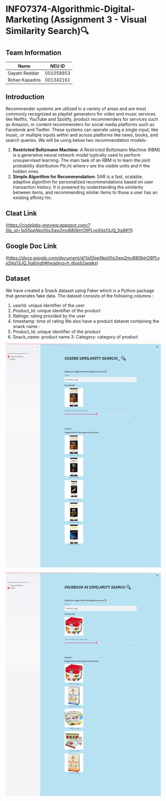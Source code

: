 # INFO7374-Algorithmic-Digital-Marketing (Assignment 3 - Visual Similarity Search):mag:

## Team Information
| Name        | NEU ID           | 
| ------------- |:-------------:| 
| Gayatri Reddiar      | 001058953 | 
| Rohan Kapadnis | 001342161      |   

## Introduction
Recommender systems are utilized in a variety of areas and are most commonly recognized as playlist generators for video and music services like Netflix, YouTube and Spotify, product recommenders for services such as Amazon, or content recommenders for social media platforms such as Facebook and Twitter. These systems can operate using a single input, like music, or multiple inputs within and across platforms like news, books, and search queries.
We will be using below two recommendation models-
1. **Restricted Boltzmann Machine:** A Restricted Boltzmann Machine (RBM) is a generative neural network model typically used to perform unsupervised learning. The main task of an RBM is to learn the joint probability distribution 
𝑃(𝑣,ℎ) where 𝑣 are the visible units and ℎ the hidden ones.
2. **Simple Algorithm for Recommendation:** SAR is a fast, scalable, adaptive algorithm for personalized recommendations based on user transaction history. It is powered by understanding the similarity between items, and recommending similar items to those a user has an existing affinity for.


## Claat Link
(*https://codelabs-preview.appspot.com/?file_id=1a55ppNpzl0js3wp2mvB80btrO9PLyeSitg13JQ_1ig8#11*)

## Google Doc Link
(*https://docs.google.com/document/d/1a55ppNpzl0js3wp2mvB80btrO9PLyeSitg13JQ_1ig8/edit#heading=h.r6ojdi2waiks*)

## Dataset
We have created a Snack dataset using Faker which is a Python package that generates fake data. 
The dataset consists of the following columns : 
1. userId: unique identifier of the user
2. Product_Id: unique identifier of the product
3. Ratings: rating provided by the user
4. timestamp: time of rating
We also have a product dataset containing the snack name :
1. Product_Id: unique identifier of the product
2. Snack_name: product name
3: Category: category of product


![alt text](https://github.com/GayatriReddiar/INFO7374-Algorithmic-Digital-Marketing/blob/master/Assignment3/StreamlitApp2.png) 

![alt text](https://github.com/GayatriReddiar/INFO7374-Algorithmic-Digital-Marketing/blob/master/Assignment3/StreamlitApp1.png) 
